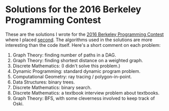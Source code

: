 # Solutions for the 2016 Berkeley Programming Contest

These are the solutions I wrote for the [2016 Berkeley Programming Contest](http://inst.eecs.berkeley.edu/~ctest/f2016-contest/) where I placed [second](http://inst.eecs.berkeley.edu/~ctest/contest/rankings.html). The algorithms used in the solutions are more interesting than the code itself. Here's a short comment on each problem:

1. Graph Theory: finding number of paths in a DAG.
2. Graph Theory: finding shortest distance on a weighted graph.
3. Discrete Mathematics: (I didn't solve this problem.)
4. Dynamic Programming: standard dynamic program problem.
5. Computational Geometry: ray tracing / polygon-in-point.
6. Data Structures: binary trees.
7. Discrete Mathematics: binary search.
8. Discrete Mathematics: a textbook interview problem about textbooks.
9. Graph Theory: BFS, with some cleverness involved to keep track of Oski.
